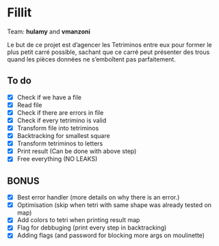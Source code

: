 # Fillit

Team: **hulamy** and **vmanzoni**

Le but de ce projet est d’agencer les Tetriminos entre eux pour former le plus petit carré possible, sachant que ce carré peut présenter des trous quand les pièces données ne s’emboîtent pas parfaitement.

## To do

- [x] Check if we have a file
- [x] Read file
- [x] Check if there are errors in file
- [x] Check if every tetrimino is valid
- [x] Transform file into tetriminos
- [x] Backtracking for smallest square
- [x] Transform tetriminos to letters
- [x] Print result (Can be done with above step)
- [x] Free everything (NO LEAKS)

## BONUS
- [x] Best error handler (more details on why there is an error.)
- [x] Optimisation (skip when tetri with same shape was already tested on map)
- [x] Add colors to tetri when printing result map
- [x] Flag for debbuging (print every step in backtracking)
- [x] Adding flags (and password for blocking more args on moulinette)
